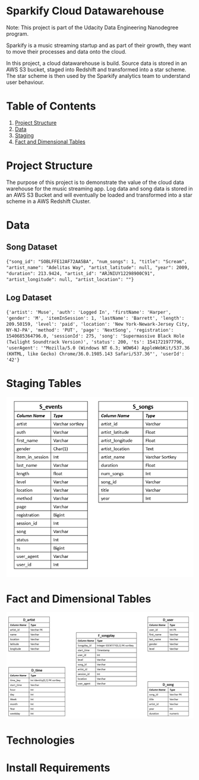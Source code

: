 Sparkify Cloud Datawarehouse
==============
Note: This project is part of the Udacity Data Engineering Nanodegree program.

Sparkify is a music streaming startup and as part of their growth, they want to move their processes and data onto the cloud. 

In this project, a cloud datawarehouse is build. Source data is stored in an AWS S3 bucket, staged into Redshift and transformed into a star scheme. The star scheme is then used by the Sparkify analytics team to understand user behaviour. 

# Table of Contents
1. [Project Structure](#Project)
2. [Data](#Data)
3. [Staging](#Staging_Tables)
4. [Fact and Dimensional Tables](#Fact_Dim)


# Project Structure <a name="Project"></a>


The purpose of this project is to demonstrate the value of the cloud data warehouse for the music streaming app. Log data and song data is stored in an AWS S3 Bucket and will eventually be loaded and transformed into a star scheme in a AWS Redshift Cluster. 



# Data <a name="Data"></a>

## Song Dataset 

```
{"song_id": "SOBLFFE12AF72AA5BA", "num_songs": 1, "title": "Scream", "artist_name": "Adelitas Way", "artist_latitude": null, "year": 2009, "duration": 213.9424, "artist_id": "ARJNIUY12298900C91", "artist_longitude": null, "artist_location": ""}
```

## Log Dataset 
```
{'artist': 'Muse', 'auth': 'Logged In', 'firstName': 'Harper', 'gender': 'M', 'itemInSession': 1, 'lastName': 'Barrett', 'length': 209.50159, 'level': 'paid', 'location': 'New York-Newark-Jersey City, NY-NJ-PA', 'method': 'PUT', 'page': 'NextSong', 'registration': 1540685364796.0, 'sessionId': 275, 'song': 'Supermassive Black Hole (Twilight Soundtrack Version)', 'status': 200, 'ts': 1541721977796, 'userAgent': '"Mozilla/5.0 (Windows NT 6.3; WOW64) AppleWebKit/537.36 (KHTML, like Gecko) Chrome/36.0.1985.143 Safari/537.36"', 'userId': '42'}
```

# Staging Tables <a name="Staging_Tables"></a>

![Alt text](images/Staging_tables.PNG?raw=true "Title")


# Fact and Dimensional Tables <a name="Fact_Dim"></a>


![Alt text](images/StarScheme_tables.PNG?raw=true "Title")

# Technologies <a name="Technologies"></a>

# Install Requirements <a name="Requirements"></a>

